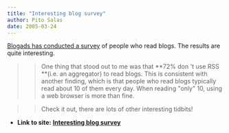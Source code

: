 ```yaml
---
title: "Interesting blog survey"
author: Pito Salas
date: 2005-03-24
---
```


[Blogads has conducted a
survey](<http://www.blogads.com/survey/2005_blog_reader_survey.html>) of
people who read blogs. The results are quite interesting.

>>

>> One thing that stood out to me was that **72% don 't use RSS **(i.e. an
aggregator) to read blogs. This is consistent with another finding, which is
that people who read blogs typically read about 10 of them every day. When
reading "only" 10, using a web browser is more than fine.

>>

>> Check it out, there are lots of other interesting tidbits!


* **Link to site:** **[Interesting blog survey](None)**
